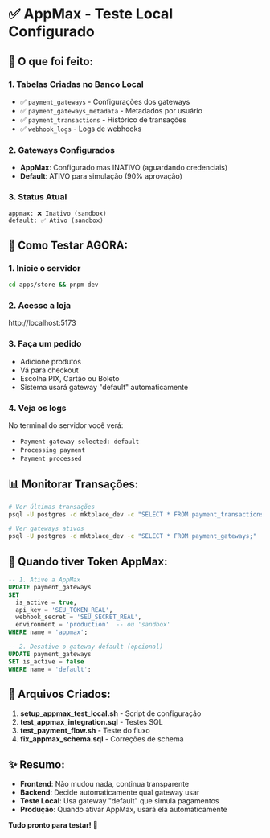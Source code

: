 # ✅ AppMax - Teste Local Configurado

## 🎯 O que foi feito:

### 1. **Tabelas Criadas no Banco Local**
- ✅ `payment_gateways` - Configurações dos gateways
- ✅ `payment_gateways_metadata` - Metadados por usuário
- ✅ `payment_transactions` - Histórico de transações
- ✅ `webhook_logs` - Logs de webhooks

### 2. **Gateways Configurados**
- **AppMax**: Configurado mas INATIVO (aguardando credenciais)
- **Default**: ATIVO para simulação (90% aprovação)

### 3. **Status Atual**
```
appmax: ❌ Inativo (sandbox)
default: ✅ Ativo (sandbox)
```

## 🧪 Como Testar AGORA:

### 1. **Inicie o servidor**
```bash
cd apps/store && pnpm dev
```

### 2. **Acesse a loja**
http://localhost:5173

### 3. **Faça um pedido**
- Adicione produtos
- Vá para checkout
- Escolha PIX, Cartão ou Boleto
- Sistema usará gateway "default" automaticamente

### 4. **Veja os logs**
No terminal do servidor você verá:
- `Payment gateway selected: default`
- `Processing payment`
- `Payment processed`

## 📊 Monitorar Transações:

```bash
# Ver últimas transações
psql -U postgres -d mktplace_dev -c "SELECT * FROM payment_transactions ORDER BY created_at DESC LIMIT 5;"

# Ver gateways ativos
psql -U postgres -d mktplace_dev -c "SELECT * FROM payment_gateways;"
```

## 🚀 Quando tiver Token AppMax:

```sql
-- 1. Ative a AppMax
UPDATE payment_gateways 
SET 
  is_active = true,
  api_key = 'SEU_TOKEN_REAL',
  webhook_secret = 'SEU_SECRET_REAL',
  environment = 'production'  -- ou 'sandbox'
WHERE name = 'appmax';

-- 2. Desative o gateway default (opcional)
UPDATE payment_gateways 
SET is_active = false 
WHERE name = 'default';
```

## 📝 Arquivos Criados:

1. **setup_appmax_test_local.sh** - Script de configuração
2. **test_appmax_integration.sql** - Testes SQL
3. **test_payment_flow.sh** - Teste do fluxo
4. **fix_appmax_schema.sql** - Correções de schema

## ✨ Resumo:

- **Frontend**: Não mudou nada, continua transparente
- **Backend**: Decide automaticamente qual gateway usar
- **Teste Local**: Usa gateway "default" que simula pagamentos
- **Produção**: Quando ativar AppMax, usará ela automaticamente

**Tudo pronto para testar! 🎉** 